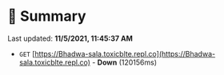 # 📖 Summary
Last updated: **11/5/2021, 11:45:37 AM**

- `GET` [https://Bhadwa-sala.toxicblte.repl.co](https://Bhadwa-sala.toxicblte.repl.co) - **Down** (120156ms)
